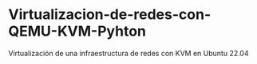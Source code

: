 # Virtualizacion-de-redes-con-QEMU-KVM-Pyhton
Virtualización de una infraestructura de redes con KVM en Ubuntu 22.04
